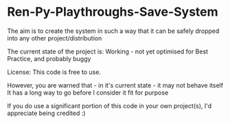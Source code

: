 # Ren-Py-Playthroughs-Save-System
The aim is to create the system in such a way that it can be safely dropped into any other project/distribution

The current state of the project is: Working - not yet optimised for Best Practice, and probably buggy

License: This code is free to use.

However, you are warned that - in it's current state - it may not behave itself
It has a long way to go before I consider it fit for purpose

If you do use a significant portion of this code in your own project(s), I'd appreciate being credited :)
